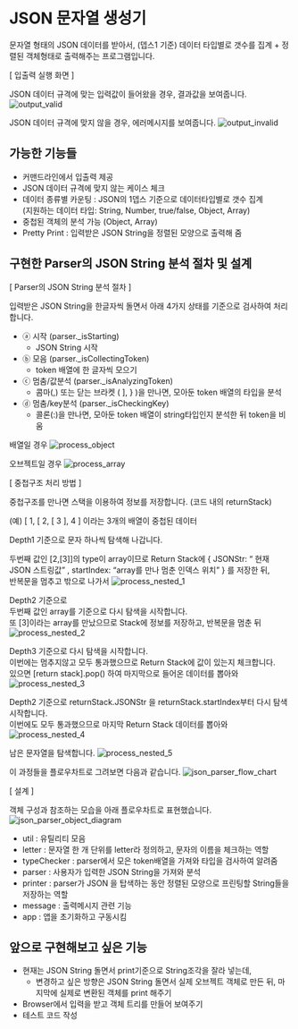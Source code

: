 # JSON 문자열 생성기
문자열 형태의 JSON 데이터를 받아서, (뎁스1 기준) 데이터 타입별로 갯수를 집계 + 정렬된 객체형태로 출력해주는 프로그램입니다.

[ 입출력 실행 화면 ]

JSON 데이터 규격에 맞는 입력값이 들어왔을 경우, 결과값을 보여줍니다.
![output_valid](./img/output_valid.png)

JSON 데이터 규격에 맞지 않을 경우, 에러메시지를 보여줍니다.
![output_invalid](./img/output_invalid.png)


## 가능한 기능들
* 커맨드라인에서 입출력 제공
* JSON 데이터 규격에 맞지 않는 케이스 체크
* 데이터 종류별 카운팅 : JSON의 1뎁스 기준으로 데이터타입별로 갯수 집계  
(지원하는 데이터 타입: String, Number, true/false, Object, Array)
* 중첩된 객체의 분석 가능 (Object, Array)
* Pretty Print : 입력받은 JSON String을 정렬된 모양으로 출력해 줌


##  구현한 Parser의 JSON String 분석 절차 및 설계
[ Parser의 JSON String 분석 절차 ]

입력받은 JSON String을 한글자씩 돌면서 아래 4가지 상태를 기준으로 검사하여 처리합니다.

* ⓐ 시작 (parser._isStarting) 
	* JSON String 시작
* ⓑ 모음 (parser._isCollectingToken) 
	* token 배열에 한 글자씩 모으기
* ⓒ 멈춤/값분석 (parser._isAnalyzingToken) 
	* 콤마(,) 또는 닫는 브라켓 ( ], } )을 만나면, 모아둔 token 배열의 타입을 분석
* ⓓ 멈춤/key분석 (parser._isCheckingKey) 
	* 콜론(:)을 만나면, 모아둔 token 배열이 string타입인지 분석한 뒤 token을 비움

배열일 경우
![process_object](./img/process_object.png)

오브젝트일 경우
![process_array](./img/process_array.png)


[ 중첩구조 처리 방법 ]

중첩구조를 만나면 스택을 이용하여 정보를 저장합니다. (코드 내의 returnStack)

(예)  [ 1, [ 2, [ 3 ], 4 ] 이라는 3개의 배열이 중첩된 데이터

Depth1 기준으로 문자 하나씩 탐색해 나갑니다. 

두번째 값인 [2,[3]]의 type이 array이므로 Return Stack에 { JSONStr: “ 현재 JSON 스트링값” , startIndex: “array를 만나 멈춘 인덱스 위치” } 를 저장한 뒤,  
반복문을 멈추고 밖으로 나가서
![process_nested_1](./img/process_nested_1.png)

Depth2 기준으로  
두번째 값인 array를 기준으로 다시 탐색을 시작합니다.  
또 [3]이라는 array를 만났으므로 Stack에 정보를 저장하고, 반복문을 멈춘 뒤 
![process_nested_2](./img/process_nested_2.png)

Depth3 기준으로 다시 탐색을 시작합니다.  
이번에는 멈추지않고 모두 통과했으므로 Return Stack에 값이 있는지 체크합니다.  
있으면 [return stack].pop() 하여 마지막으로 들어온 데이터를 뽑아와  
![process_nested_3](./img/process_nested_3.png)
 
Depth2 기준으로 returnStack.JSONStr 을 returnStack.startIndex부터 다시 탐색시작합니다.  
이번에도 모두 통과했으므로 마지막 Return Stack 데이터를 뽑아와  
![process_nested_4](./img/process_nested_4.png)

남은 문자열을 탐색합니다.
![process_nested_5](./img/process_nested_5.png)


이 과정들을 플로우차트로 그려보면 다음과 같습니다.
![json_parser_flow_chart](./img/json_parser_flow_chart.png)


[ 설계 ]

객체 구성과 참조하는 모습을 아래 플로우차트로 표현했습니다.
![json_parser_object_diagram](./img/json_parser_object_diagram.png)



* util : 유틸리티 모음
* letter : 문자열 한 개 단위를 letter라 정의하고, 문자의 이름을 체크하는 역할
* typeChecker : parser에서 모은 token배열을 가져와 타입을 검사하여 알려줌
* parser : 사용자가 입력한 JSON String을 가져와 분석
* printer : parser가 JSON 을 탑색하는 동안 정렬된 모양으로 프린팅할 String들을 저장하는 역할
* message : 출력메시지 관련 기능
* app : 앱을 초기화하고 구동시킴


## 앞으로 구현해보고 싶은 기능
* 현재는 JSON String 돌면서 print기준으로 String조각을 잘라 넣는데,
	* 변경하고 싶은 방향은 JSON String 돌면서 실제 오브젝트 객체로 만든 뒤, 마지막에 실제로 변환된 객체를 print 해주기
* Browser에서 입력을 받고 객체 트리를 만들어 보여주기
* 테스트 코드 작성


